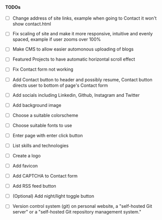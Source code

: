 #### TODOs

- [ ] Change address of site links, example when going to Contact it won't show contact.html  
- [ ] Fix scaling of site and make it more responsive, intuitive and evenly spaced, example if user zooms over 100%  
- [ ] Make CMS to allow easier automonous uploading of blogs  
- [ ] Featured Projects to have automatic horizontal scroll effect  
- [ ] Fix Contact form not working  
- [ ] Add Contact button to header and possibly resume, Contact button directs user to bottom of page's Contact form  
- [ ] Add socials including Linkedin, Github, Instagram and Twitter  
- [ ] Add background image  
- [ ] Choose a suitable colorscheme  
- [ ] Choose suitable fonts to use  
- [ ] Enter page with enter click button  
- [ ] List skills and technologies  
- [ ] Create a logo  
- [ ] Add favicon  
- [ ] Add CAPTCHA to Contact form  
- [ ] Add RSS feed button  
- [ ] (Optional) Add night/light toggle button  
- [ ] Version control system (git) on personal website, a "self-hosted Git server" or a "self-hosted Git repository management system."

